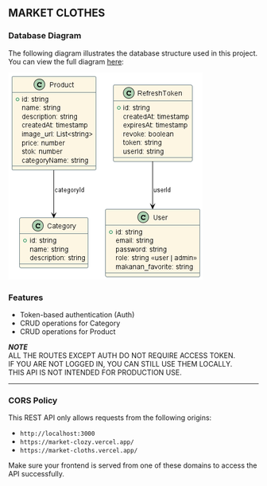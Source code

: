 ## MARKET CLOTHES

### Database Diagram

The following diagram illustrates the database structure used in this project.  
You can view the full diagram [here](https://github.com/ren-zi-fa/market-cloths/blob/main/diagram/database.puml):

![Database Diagram](https://github.com/ren-zi-fa/market-cloths/blob/main/out/diagram/database/market_cloths.png)

### Features

- Token-based authentication (Auth)
- CRUD operations for Category
- CRUD operations for Product

**_NOTE_**  
ALL THE ROUTES EXCEPT AUTH DO NOT REQUIRE ACCESS TOKEN.  
IF YOU ARE NOT LOGGED IN, YOU CAN STILL USE THEM LOCALLY.  
THIS API IS NOT INTENDED FOR PRODUCTION USE.

---

### CORS Policy

This REST API only allows requests from the following origins:

- `http://localhost:3000`
- `https://market-clozy.vercel.app/`
- `https://market-cloths.vercel.app/`

Make sure your frontend is served from one of these domains to access the API successfully.
